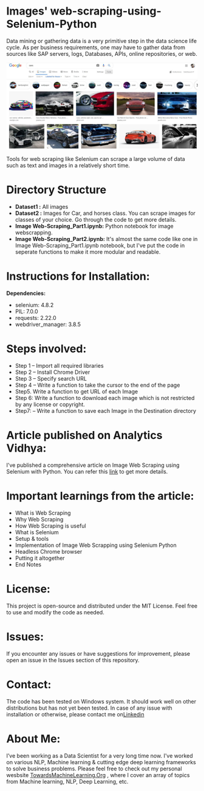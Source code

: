 # Images' web-scraping-using-Selenium-Python

Data mining or gathering data is a very primitive step in the data science life cycle. As per business requirements, one may have to gather data from sources like SAP servers, logs, Databases, APIs, online repositories, or web.

![Images' web-scrapping ](https://github.com/Praveen76/Web-Scraping-using-Selenium-Python/blob/master/ImagesWebscrapping.jpg)

Tools for web scraping like Selenium can scrape a large volume of data such as text and images in a relatively short time.

# **Directory Structure**
* **Dataset1 :** All images
* **Dataset2 :** Images for Car, and horses class. You can scrape images for classes of your choice. Go through the code to get more details.
* **Image Web-Scraping_Part1.ipynb:** Python notebook for image webscrapping.
* **Image Web-Scraping_Part2.ipynb:** It's almost the same code like one in Image Web-Scraping_Part1.ipynb notebook, but I've put the code in seperate functions to make it more modular and readable.

# **Instructions for Installation:**
**Dependencies:**
 * selenium: 4.8.2
 * PIL: 7.0.0
 * requests: 2.22.0
 * webdriver_manager: 3.8.5

# **Steps involved:**

* Step 1 – Import all required libraries
* Step 2 – Install Chrome Driver
* Step 3 – Specify search URL
* Step 4 –  Write a function to take the cursor to the end of the page
* Step5. Write a function to get URL of each Image
* Step 6: Write a function to download each image which is not restricted by any license or copyright.
* Step7: – Write a function to save each Image in the Destination directory



# **Article published on Analytics Vidhya:** 
I've published a comprehensive article on Image Web Scraping using Selenium with Python. You can refer this [link](https://www.analyticsvidhya.com/blog/2020/08/web-scraping-selenium-with-python/) to get more details.

# **Important learnings from the article:**
 * What is Web Scraping
 * Why Web Scraping
 * How Web Scraping is useful
 * What is Selenium
 * Setup & tools
 * Implementation of Image Web Scrapping using Selenium Python
 * Headless Chrome browser
 * Putting it altogether
 * End Notes

# License:
This project is open-source and distributed under the MIT License. Feel free to use and modify the code as needed.

# Issues:
If you encounter any issues or have suggestions for improvement, please open an issue in the Issues section of this repository.

# Contact:
The code has been tested on Windows system. It should work well on other distributions but has not yet been tested. In case of any issue with installation or otherwise, please contact me on[Linkedin](https://www.linkedin.com/in/praveen-kumar-anwla-49169266/)

# **About Me:**
I’ve been working as a Data Scientist for a very long time now. I've worked on various NLP, Machine learning & cutting edge deep learning frameworks to solve business problems. Please feel free to check out my personal wesbsite [TowardsMachineLearning.Org](https://towardsmachinelearning.org/) , where I cover an array of topics from Machine learning, NLP, Deep Learning, etc.
